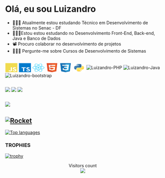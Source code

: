 # Olá, eu sou Luizandro
- 👨🏿‍🏫 Atualmente estou estudando Técnico em Desenvolvimento de Sistemas no Senac - DF
- 🧑🏿‍💻Estou estou estudando no  Desenvolvimento Front-End, Back-end, Java e Banco de Dados
- 📽️ Procuro colaborar no desenvolvimento de projetos
- 🧑🏿‍💻 Pergunte-me sobre Cursos de Desenvolvimento de Sistemas

 <div style="display: inline_block"><br>
  <img align="center" alt="Luizandro-Js" height="30" width="40" src="https://raw.githubusercontent.com/devicons/devicon/master/icons/javascript/javascript-plain.svg">
  <img align="center" alt="Luizandro-Ts" height="30" width="40" src="https://raw.githubusercontent.com/devicons/devicon/master/icons/typescript/typescript-plain.svg">
  <img align="center" alt="Luizandro-React" height="30" width="40" src="https://raw.githubusercontent.com/devicons/devicon/master/icons/react/react-original.svg">
  <img align="center" alt="Luizandro-HTML" height="30" width="40" src="https://raw.githubusercontent.com/devicons/devicon/master/icons/html5/html5-original.svg">
  <img align="center" alt="Luizandro-CSS" height="30" width="40" src="https://raw.githubusercontent.com/devicons/devicon/master/icons/css3/css3-original.svg">
  <img align="center" alt="Luizandro-Python" height="30" width="40" src="https://raw.githubusercontent.com/devicons/devicon/master/icons/python/python-original.svg">
  <img align="center" alt="Luizandro-PHP" height="30" width="40" src="https://raw.githubusercontent.com/jmnote/z-icons/master/svg/php.svg">
   <img align="center" alt="Luizandro-Java" height="30" width="40" src="https://raw.githubusercontent.com/jmnote/z-icons/master/svg/java.svg">
  <img align="center" alt="Luizandro-bootstrap" height="30" width="40" src="https://raw.githubusercontent.com/jmnote/z-icons/master/svg/bootstrap.svg">
  </div>
  
  ##
 <div> 
  <a href="https://www.linkedin.com/in/luizandro-gomes-005145268" target="_blank"><img src="https://img.shields.io/badge/-LinkedIn-%230077B5?style=for-the-badge&logo=linkedin&logoColor=white" target="_blank"></a>
    <a href = "mailto:luizandrogomes44@gmail.com"><img src="https://img.shields.io/badge/-Gmail-%23333?style=for-the-badge&logo=gmail&logoColor=white" target="_blank"></a>
    <a href="https://instagram.com/luizandro_gs" target="_blank"><img src="https://img.shields.io/badge/-Instagram-%23E4405F?style=for-the-badge&logo=instagram&logoColor=white" target="_blank"></a>
</div>

##
<div>
  <a href="https://github.com/luizandro-2002">
  <img height="180em" src="https://github-readme-stats.vercel.app/api?username=Luizandro-2002&show_icons=true&theme=tokyonight&include_all_commits=true&count_private=true"/>
  </div>


  
 ## <img src="https://raw.githubusercontent.com/Tarikul-Islam-Anik/Animated-Fluent-Emojis/master/Emojis/Travel%20and%20places/Rocket.png" alt="Rocket" width="30" height="30" /> 
[![Top languages](https://github-readme-mwendwa.vercel.app/api/top-langs/?username=Luizandro-2002&layout=compact&count_private=true&theme=blue-green&title_color=00b3ff)](#)






 ### TROPHIES
 

[![trophy](https://github-profile-trophy.vercel.app/?username=Luizandro-2002&theme=onedark)](https://github.com/ryo-ma/github-profile-trophy)

 <p align="center"> 
  Visitors count<br>
  <img src="https://profile-counter.glitch.me/luizandro-2002/count.svg" />
 </p>

